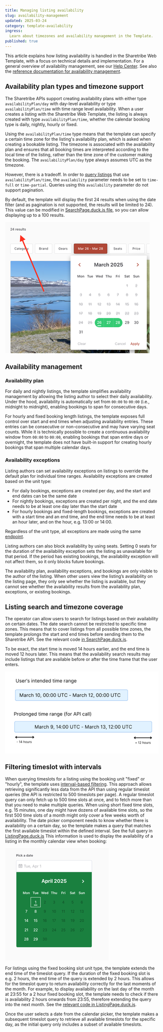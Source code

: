 ```yaml
---
title: Managing listing availability
slug: availability-management
updated: 2025-03-24
category: template-availability
ingress:
  Learn about timezones and availability management in the Template.
published: true
---
```


This article explains how listing availability is handled in the
Sharetribe Web Template, with a focus on technical details and
implementation. For a general overview of availability management, see
our
[Help Center](https://www.sharetribe.com/help/en/articles/8413212-how-availability-management-works).
See also the
[reference documentation for availability management](<(/references/availability)>).

## Availability plan types and timezone support

The Sharetribe APIs support creating availability plans with either type
`availabilityPlan/day` with day-level availability or type
`availabilityPlan/time` with time range level availability. When a user
creates a listing with the Sharetribe Web Template, the listing is
always created with type `availabilityPlan/time`, whether the calendar
booking type is daily, nightly, hourly or fixed.

Using the `availabilityPlan/time` type means that the template can
specify a certain time zone for the listing's availability plan, which
is asked when creating a bookable listing. The timezone is associated
with the availability plan and ensures that all booking times are
interpreted according to the local time of the listing, rather than the
time zone of the customer making the booking. The `availabilityPlan/day`
type always assumes UTC as the timezone.

However, there is a tradeoff. In order to
[query listings](https://www.sharetribe.com/api-reference/marketplace.html#query-listings)
that use `availabilityPlan/time`, the `availability` parameter needs to
be set to `time-full` or `time-partial`. Queries using this
`availability` parameter do not support pagination.

By default, the template will display the first 24 results when using
the date filter (and as pagination is not supported, the results will be
limited to 24). This value can be modified in
[SearchPage.duck.js file](https://github.com/sharetribe/web-template/blob/main/src/containers/SearchPage/SearchPage.duck.js#L21),
so you can allow displaying up to a 100 results.

![Marketplace payment flow](dates-query.png)

## Availability management

### Availability plan

For daily and nightly listings, the template simplifies availability
management by allowing the listing author to select their daily
availability. Under the hood, availability is automatically set from
`00:00` to `00:00` (i.e., midnight to midnight), enabling bookings to
span for consecutive days.

For hourly and fixed booking length listings, the template exposes full
control over start and end times when adjusting availability entries.
These entries can be consecutive or non-consecutive and may have varying
seat counts. While it is technically possible to create a continuous
availability window from `00:00` to `00:00`, enabling bookings that span
entire days or overnight, the template does not have built-in support
for creating hourly bookings that span multiple calendar days.

### Availability exceptions

Listing authors can set availability exceptions on listings to override
the default plan for individual time ranges. Availability exceptions are
created based on the unit type:

- For daily bookings, exceptions are created per day, and the start and
  end dates can be the same date
- For nightly bookings, exceptions are created per night, and the end
  date needs to be at least one day later than the start date
- For hourly bookings and fixed-length bookings, exceptions are created
  with a start time and an end time, and the end time needs to be at
  least an hour later, and on the hour, e.g. 13:00 or 14:00.

Regardless of the unit type, all exceptions are made using the same
[endpoint](https://www.sharetribe.com/api-reference/marketplace.html#create-availability-exceptions).

Listing authors can also block availability by using seats. Setting 0
seats for the duration of the availability exception sets the listing as
unavailable for that period. If the period has existing bookings, the
availability exception will not affect them, so it only blocks future
bookings.

The availability plan, availability exceptions, and bookings are only
visible to the author of the listing. When other users view the
listing’s availability on the listing page, they only see whether the
listing is available, but they cannot see whether the availability
results from the availability plan, exceptions, or existing bookings.

## Listing search and timezone coverage

The operator can allow users to search for listings based on their
availability on certain dates. The date search cannot be restricted to
specific time zones. This means that to cover listings from all possible
time zones, the template prolongs the start and end times before sending
them to the Sharetribe API. See the relevant code
[in SearchPage.duck.js](https://github.com/sharetribe/web-template/blob/main/src/containers/SearchPage/SearchPage.duck.js#L185-L186).

To be exact, the start time is moved 14 hours earlier, and the end time
is moved 12 hours later. This means that the availability search results
may include listings that are available before or after the time frame
that the user enters.

![Time range](time-range.png)

## Filtering timeslot with intervals

When querying timeslots for a listing using the booking unit "fixed" or
"hourly", the template uses
[interval-based filtering](/references/availability/#interval-based-filtering).
This approach allows retrieving significantly less data from the API
than using regular timeslot queries (the API is restricted to 500
timeslots per page). A regular timeslot query can only fetch up to 500
time slots at once, and to fetch more than that you need to make
multiple queries. When using short fixed time slots, e.g. 15 minutes,
one day might have dozens of available time slots, so the first 500 time
slots of a month might only cover a few weeks worth of availability. The
date picker component needs to know whether there is availability on a
certain day, so the template makes a query that matches the first
available timeslot within the defined interval. See the full query in
[ListingPage.duck.js](https://github.com/sharetribe/web-template/blob/main/src/containers/ListingPage/ListingPage.duck.js#L495)
This information is used to display the availability of a listing in the
monthly calendar view when booking:

![Availability calendar showing available dates for April](april-availability.png)

For listings using the fixed booking slot unit type, the template
extends the end time of the timeslot query. If the duration of the fixed
booking slot is e.g. 2 hours, the end time of the query is extended by 2
hours. This allows for the timeslot query to return availability
correctly for the last moments of the month. For example, to display
availability on the last day of the month at 23:55 for a 2 hour fixed
booking slot, the template needs to check if there is availability 2
hours onwards from 23:55, therefore extending the query into the next
month. See the
[relevant code in ListingPage.duck.js](https://github.com/sharetribe/web-template/blob/main/src/containers/ListingPage/ListingPage.duck.js#L488-L493).

Once the user selects a date from the calendar picker, the template
makes a subsequent timeslot query to retrieve all available timeslots
for the specific day, as the initial query only includes a subset of
available timeslots.
